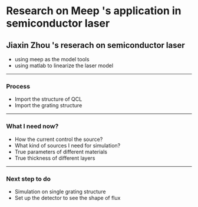 # Research on Meep 's application in semiconductor laser
## Jiaxin Zhou 's reserach on semiconductor laser 


- using meep as the model tools
- using matlab to linearize the laser model
---
### Process 
- Import the structure of QCL  
- Import the grating structure
---
### What I need now?
- How the current control the source?  
- What kind of sources I need for simulation?  
- True parameters of different materials  
- True thickness of different layers  
---
### Next step to do   
- Simulation on single grating structure  
- Set up the detector to see the shape of flux  

